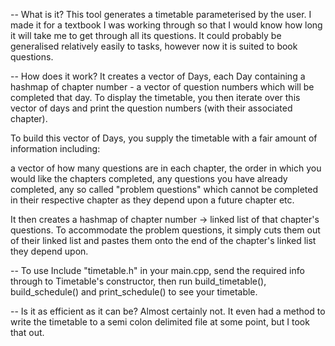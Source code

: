 -- What is it?
This tool generates a timetable parameterised by the user. I made it for a textbook I was working through so that I would know how long it will take me to get through all its questions. It could probably be generalised relatively easily to tasks, however now it is suited to book questions.

-- How does it work?
It creates a vector of Days, each Day containing a hashmap of chapter number - a vector of question numbers which will be completed that day. To display the timetable, you then iterate over this vector of days and print the question numbers (with their associated chapter). 

To build this vector of Days, you supply the timetable with a fair amount of information including:

a vector of how many questions are in each chapter, the order in which you would like the chapters completed, any questions you have already completed, any so called "problem questions" which cannot be completed in their respective chapter as they depend upon a future chapter etc.

It then creates a hashmap of chapter number -> linked list of that chapter's questions. To accommodate the problem questions, it simply cuts them out of their linked list and pastes them onto the end of the chapter's linked list they depend upon.

-- To use
Include "timetable.h" in your main.cpp, send the required info through to Timetable's constructor, then run build_timetable(), build_schedule() and print_schedule() to see your timetable.

-- Is it as efficient as it can be?
Almost certainly not. It even had a method to write the timetable to a semi colon delimited file at some point, but I took that out.
